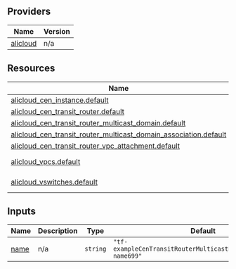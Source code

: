 <!-- BEGIN_TF_DOCS -->
## Providers

| Name | Version |
|------|---------|
| <a name="provider_alicloud"></a> [alicloud](#provider\_alicloud) | n/a |

## Resources

| Name | Type |
|------|------|
| [alicloud_cen_instance.default](https://registry.terraform.io/providers/hashicorp/alicloud/latest/docs/resources/cen_instance) | resource |
| [alicloud_cen_transit_router.default](https://registry.terraform.io/providers/hashicorp/alicloud/latest/docs/resources/cen_transit_router) | resource |
| [alicloud_cen_transit_router_multicast_domain.default](https://registry.terraform.io/providers/hashicorp/alicloud/latest/docs/resources/cen_transit_router_multicast_domain) | resource |
| [alicloud_cen_transit_router_multicast_domain_association.default](https://registry.terraform.io/providers/hashicorp/alicloud/latest/docs/resources/cen_transit_router_multicast_domain_association) | resource |
| [alicloud_cen_transit_router_vpc_attachment.default](https://registry.terraform.io/providers/hashicorp/alicloud/latest/docs/resources/cen_transit_router_vpc_attachment) | resource |
| [alicloud_vpcs.default](https://registry.terraform.io/providers/hashicorp/alicloud/latest/docs/data-sources/vpcs) | data source |
| [alicloud_vswitches.default](https://registry.terraform.io/providers/hashicorp/alicloud/latest/docs/data-sources/vswitches) | data source |

## Inputs

| Name | Description | Type | Default | Required |
|------|-------------|------|---------|:--------:|
| <a name="input_name"></a> [name](#input\_name) | n/a | `string` | `"tf-exampleCenTransitRouterMulticastDomainAssociation-name699"` | no |
<!-- END_TF_DOCS -->    